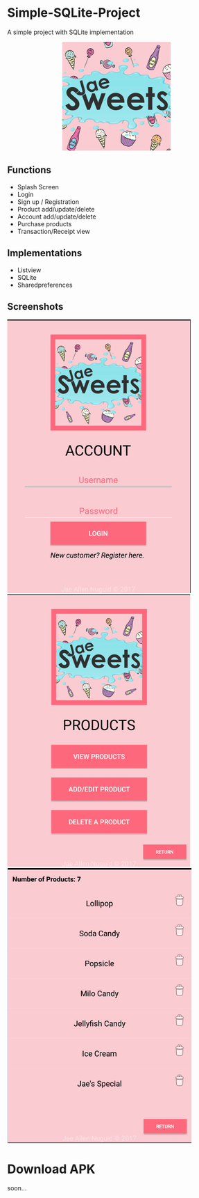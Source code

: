 # Simple-SQLite-Project
A simple project with SQLite implementation<a href="https://github.com/JaeNuguid">
<center>
<img src="https://github.com/JaeNuguid/Simple-SQLite-Project/blob/master/app/src/main/res/drawable-v24/logo.png?raw=true" width="250" height="250"/>
</a>
</center>

## Functions
- Splash Screen
- Login 
- Sign up / Registration
- Product add/update/delete
- Account add/update/delete
- Purchase products
- Transaction/Receipt view

## Implementations
- Listview
- SQLite
- Sharedpreferences 

## Screenshots
<img src="https://github.com/JaeNuguid/Simple-SQLite-Project/blob/master/app/src/main/res/drawable-v24/ss3.PNG?raw=true" />
<img src="https://github.com/JaeNuguid/Simple-SQLite-Project/blob/master/app/src/main/res/drawable-v24/ss1.PNG?raw=true" />
<img src=https://github.com/JaeNuguid/Simple-SQLite-Project/blob/master/app/src/main/res/drawable-v24/ss2.PNG?raw=true" />

# Download APK
soon...

